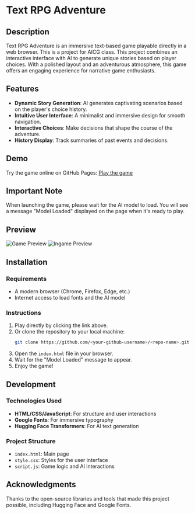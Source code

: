 # Text RPG Adventure

## Description
Text RPG Adventure is an immersive text-based game playable directly in a web browser. This is a project for AICG class. This project combines an interactive interface with AI to generate unique stories based on player choices. With a polished layout and an adventurous atmosphere, this game offers an engaging experience for narrative game enthusiasts.

## Features
- **Dynamic Story Generation**: AI generates captivating scenarios based on the player's choice history.
- **Intuitive User Interface**: A minimalist and immersive design for smooth navigation.
- **Interactive Choices**: Make decisions that shape the course of the adventure.
- **History Display**: Track summaries of past events and decisions.

## Demo
Try the game online on GitHub Pages: [Play the game](https://zarakiro.github.io/Text-Adventure-RPG/)

## Important Note
When launching the game, please wait for the AI model to load. You will see a message "Model Loaded" displayed on the page when it's ready to play.

## Preview
![Game Preview](https://github.com/user-attachments/assets/8123ba87-7279-4ccd-97ab-a3e870a195aa)
![Ingame Preview](https://github.com/user-attachments/assets/9837ef7e-8d2a-4773-ae57-2c49bd5192ec)

## Installation

### Requirements
- A modern browser (Chrome, Firefox, Edge, etc.)
- Internet access to load fonts and the AI model

### Instructions
1. Play directly by clicking the link above.
2. Or clone the repository to your local machine:
   ```bash
   git clone https://github.com/<your-github-username>/<repo-name>.git
   ```
3. Open the `index.html` file in your browser.
4. Wait for the "Model Loaded" message to appear.
5. Enjoy the game!

## Development

### Technologies Used
- **HTML/CSS/JavaScript**: For structure and user interactions
- **Google Fonts**: For immersive typography
- **Hugging Face Transformers**: For AI text generation

### Project Structure
- `index.html`: Main page
- `style.css`: Styles for the user interface
- `script.js`: Game logic and AI interactions

## Acknowledgments
Thanks to the open-source libraries and tools that made this project possible, including Hugging Face and Google Fonts.
